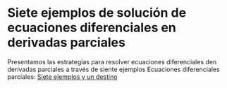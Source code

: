 # Siete ejemplos de solución de ecuaciones diferenciales en derivadas parciales 
Presentamos las estrategias para resolver ecuaciones diferenciales den derivadas parciales a través de siente ejemplos
Ecuaciones diferenciales parciales: [Siete ejemplos y un destino](https://htmlpreview.github.io/?https://github.com/nunezluis/MisCursos/blob/main/MatAvan20B/OtrosMatAv/EcDifOrdinariasIntro/EcDifOrdinariasIntro.html)
